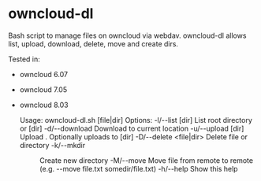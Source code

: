 # owncloud-dl

Bash script to manage files on owncloud via webdav. owncloud-dl allows list, upload, download, delete, move and create dirs.

Tested in:
    
* owncloud 6.07
* owncloud 7.05
* owncloud 8.03



    Usage: owncloud-dl.sh <options> [file|dir]
    Options:
        -l/--list [dir]                 List root directory or [dir]
        -d/--download <file>            Download <file> to current location
        -u/--upload <file> [dir]        Upload <file>. Optionally uploads <file> to [dir]
        -D/--delete <file|dir>          Delete file or directory
        -k/--mkdir <dir>                Create new directory
        -M/--move <source> <target>     Move file from remote <source> to remote <target> (e.g. --move file.txt somedir/file.txt)
        -h/--help                       Show this help
